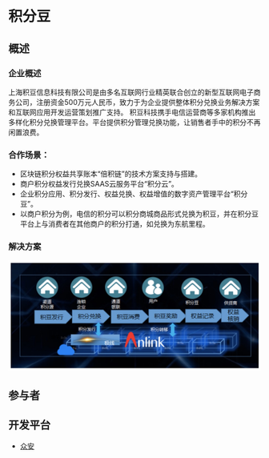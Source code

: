 # 积分豆
## 概述
### 企业概述
上海积豆信息科技有限公司是由多名互联网行业精英联合创立的新型互联网电子商务公司，注册资金500万元人民币，致力于为企业提供整体积分兑换业务解决方案和互联网应用开发运营策划推广支持。
积豆科技携手电信运营商等多家机构推出多样化积分兑换管理平台。平台提供积分管理兑换功能，让销售者手中的积分不再闲置浪费。

### 合作场景：
- 区块链积分权益共享账本“倍积链”的技术方案支持与搭建。
- 商户积分权益发行兑换SAAS云服务平台“积分云”。
- 企业积分应用、积分发行、权益兑换、权益增值的数字资产管理平台“积分豆”。
- 以商户积分为例，电信的积分可以积分商城商品形式兑换为积豆，并在积分豆平台上与消费者在其他商户的积分打通，如兑换为东航里程。

### 解决方案
![积分豆解决方案](media/积分管理-积分豆-积分豆解决方案.jpg)

## 参与者

## 开发平台

- [众安](../行业-SAAS/积分管理-众安.md)
